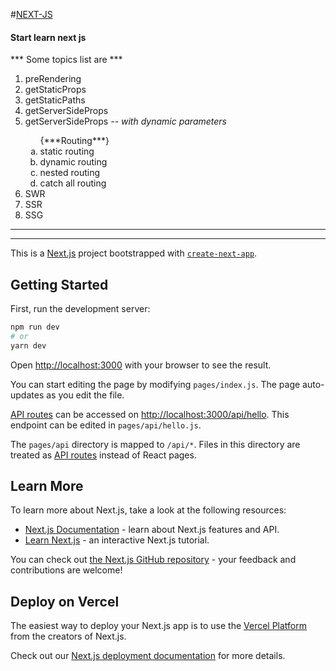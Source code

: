 #[NEXT-JS](https://nextjs.org/)
#### Start learn next js

*** Some topics list are ***
<ol>
  <li>preRendering</li>
  <li>getStaticProps</li>
  <li>getStaticPaths</li>
  <li>getServerSideProps</li>
  <li>getServerSideProps <i>-- with dynamic parameters</i></li>
  <ol type="a">
    {***Routing***}
    <li>static routing</li>
    <li>dynamic routing</li>
    <li>nested routing</li>
    <li>catch all routing</li>
  </ol>

  
  <li>SWR</li>
  <li>SSR</li>
  <li>SSG</li>

</ol>

---
---

This is a [Next.js](https://nextjs.org/) project bootstrapped with [`create-next-app`](https://github.com/vercel/next.js/tree/canary/packages/create-next-app).

## Getting Started

First, run the development server:

```bash
npm run dev
# or
yarn dev
```

Open [http://localhost:3000](http://localhost:3000) with your browser to see the result.

You can start editing the page by modifying `pages/index.js`. The page auto-updates as you edit the file.

[API routes](https://nextjs.org/docs/api-routes/introduction) can be accessed on [http://localhost:3000/api/hello](http://localhost:3000/api/hello). This endpoint can be edited in `pages/api/hello.js`.

The `pages/api` directory is mapped to `/api/*`. Files in this directory are treated as [API routes](https://nextjs.org/docs/api-routes/introduction) instead of React pages.

## Learn More

To learn more about Next.js, take a look at the following resources:

- [Next.js Documentation](https://nextjs.org/docs) - learn about Next.js features and API.
- [Learn Next.js](https://nextjs.org/learn) - an interactive Next.js tutorial.

You can check out [the Next.js GitHub repository](https://github.com/vercel/next.js/) - your feedback and contributions are welcome!

## Deploy on Vercel

The easiest way to deploy your Next.js app is to use the [Vercel Platform](https://vercel.com/new?utm_medium=default-template&filter=next.js&utm_source=create-next-app&utm_campaign=create-next-app-readme) from the creators of Next.js.

Check out our [Next.js deployment documentation](https://nextjs.org/docs/deployment) for more details.
